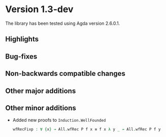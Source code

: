 Version 1.3-dev
===============

The library has been tested using Agda version 2.6.0.1.

Highlights
----------

Bug-fixes
---------

Non-backwards compatible changes
--------------------------------

Other major additions
---------------------

Other minor additions
---------------------

* Added new proofs to `Induction.WellFounded`
  ```agda
  wfRecFixp : ∀ {x} → All.wfRec P f x ≡ f x λ y _ → All.wfRec P f y
  ```
